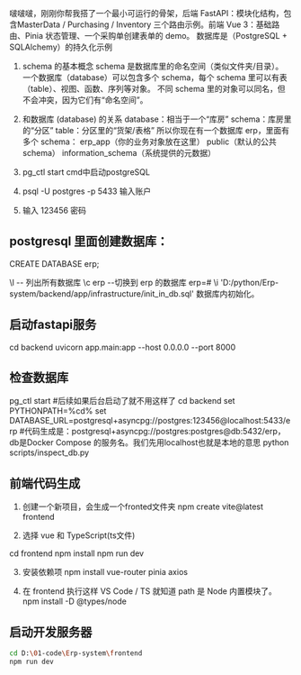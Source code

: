 啵啵啵，刚刚你帮我搭了一个最小可运行的骨架，后端 FastAPI：模块化结构，包含MasterData / Purchasing / Inventory 三个路由示例。前端 Vue 3：基础路由、Pinia 状态管理、一个采购单创建表单的 demo。 数据库是（PostgreSQL + SQLAlchemy）的持久化示例


1. schema 的基本概念
schema 是数据库里的命名空间（类似文件夹/目录）。
一个数据库（database）可以包含多个 schema，每个 schema 里可以有表（table）、视图、函数、序列等对象。
不同 schema 里的对象可以同名，但不会冲突，因为它们有“命名空间”。

2. 和数据库 (database) 的关系
database：相当于一个“库房”
schema：库房里的“分区”
table：分区里的“货架/表格”
所以你现在有一个数据库 erp，里面有多个 schema：
erp_app（你的业务对象放在这里）
public（默认的公共 schema）
information_schema（系统提供的元数据）

1. pg_ctl start   cmd中启动postgreSQL
2. psql -U postgres -p 5433    输入账户
3. 输入  123456   密码




## postgresql 里面创建数据库：
CREATE DATABASE erp;

\l   -- 列出所有数据库
\c erp   --切换到 erp 的数据库
erp=# \i 'D:/python/Erp-system/backend/app/infrastructure/init_in_db.sql'  数据库内初始化。


## 启动fastapi服务
cd backend
uvicorn app.main:app --host 0.0.0.0 --port 8000



## 检查数据库
pg_ctl start    #后续如果后台启动了就不用这样了
cd backend
set PYTHONPATH=%cd%
set DATABASE_URL=postgresql+asyncpg://postgres:123456@localhost:5433/erp   #代码生成是：postgresql+asyncpg://postgres:postgres@db:5432/erp， db是Docker Compose 的服务名。我们先用localhost也就是本地的意思
python scripts/inspect_db.py


## 前端代码生成
1.  创建一个新项目，会生成一个fronted文件夹
npm create vite@latest frontend

2. 选择 vue 和 TypeScript(ts文件)

  cd frontend
  npm install
  npm run dev

3. 安装依赖项
npm install vue-router pinia axios

4. 在 frontend 执行这样 VS Code / TS 就知道 path 是 Node 内置模块了。
npm install -D @types/node

## 启动开发服务器
```bash
cd D:\01-code\Erp-system\frontend
npm run dev
```